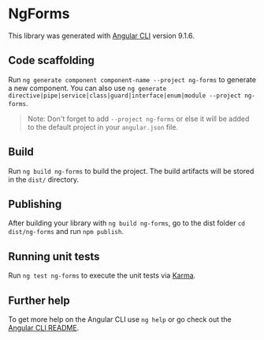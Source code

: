 # NgForms

This library was generated with [Angular CLI](https://github.com/angular/angular-cli) version 9.1.6.

## Code scaffolding

Run `ng generate component component-name --project ng-forms` to generate a new component. You can also use `ng generate directive|pipe|service|class|guard|interface|enum|module --project ng-forms`.
> Note: Don't forget to add `--project ng-forms` or else it will be added to the default project in your `angular.json` file. 

## Build

Run `ng build ng-forms` to build the project. The build artifacts will be stored in the `dist/` directory.

## Publishing

After building your library with `ng build ng-forms`, go to the dist folder `cd dist/ng-forms` and run `npm publish`.

## Running unit tests

Run `ng test ng-forms` to execute the unit tests via [Karma](https://karma-runner.github.io).

## Further help

To get more help on the Angular CLI use `ng help` or go check out the [Angular CLI README](https://github.com/angular/angular-cli/blob/master/README.md).
